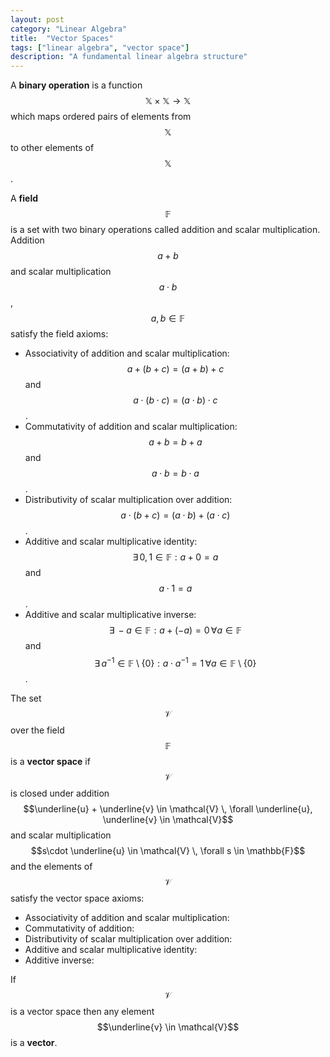 ```yaml
---
layout: post
category: "Linear Algebra"
title:  "Vector Spaces"
tags: ["linear algebra", "vector space"]
description: "A fundamental linear algebra structure"
---
```


A **binary operation** is a function $$\mathbb{X} \times \mathbb{X} \rightarrow \mathbb{X}$$ which maps ordered pairs of elements from $$\mathbb{X}$$ to other elements of $$\mathbb{X}$$.

A **field** $$\mathbb{F}$$ is a set with two binary operations called addition and scalar multiplication. Addition $$a+b$$ and scalar multiplication $$a \cdot b$$, $$a,b \in \mathbb{F}$$ satisfy the field axioms:
- Associativity of addition and scalar multiplication: $$a + (b + c) = (a + b) + c$$ and $$a \cdot (b \cdot c) = (a \cdot b) \cdot c$$.
- Commutativity of addition and scalar multiplication: $$a + b = b + a$$ and $$a \cdot b = b \cdot a$$.
- Distributivity of scalar multiplication over addition: $$a \cdot (b + c) = (a \cdot b) + (a \cdot c)$$.
- Additive and scalar multiplicative identity: $$\exists \, 0, 1 \in \mathbb{F} : a + 0 = a$$ and $$a \cdot 1 = a$$.
- Additive and scalar multiplicative inverse: $$\exists \, {-}a \in \mathbb{F} : a+(-a)=0 \, \forall a \in \mathbb{F}$$ and $$\exists \, a^{-1} \in \mathbb{F} \setminus \{0\} : a \cdot a^{-1} = 1 \, \forall a \in \mathbb{F}\setminus \{0\}$$.

The set $$\mathcal{V}$$ over the field $$\mathbb{F}$$ is a **vector space** if $$\mathcal{V}$$ is closed under addition $$\underline{u} + \underline{v} \in \mathcal{V} \, \forall \underline{u}, \underline{v} \in \mathcal{V}$$ and scalar multiplication $$s\cdot \underline{u} \in \mathcal{V} \, \forall s \in \mathbb{F}$$ and the elements of $$\mathcal{V}$$ satisfy the vector space axioms:
- Associativity of addition and scalar multiplication:
- Commutativity of addition:
- Distributivity of scalar multiplication over addition:
- Additive and scalar multiplicative identity:
- Additive inverse:

If $$\mathcal{V}$$ is a vector space then any element $$\underline{v} \in \mathcal{V}$$ is a **vector**.